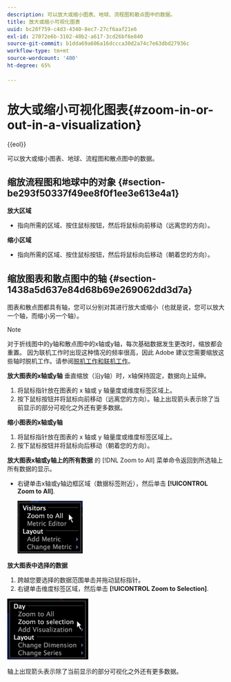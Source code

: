 ```yaml
---
description: 可以放大或缩小图表、地球、流程图和散点图中的数据。
title: 放大或缩小可视化图表
uuid: bc28f759-c4d3-4340-8ec7-27cf6aaf21e6
exl-id: 27072e6b-3102-40b2-a617-3cd26bf6e840
source-git-commit: b1dda69a606a16dccca30d2a74c7e63dbd27936c
workflow-type: tm+mt
source-wordcount: '400'
ht-degree: 65%

---
```


# 放大或缩小可视化图表{#zoom-in-or-out-in-a-visualization}

{{eol}}

可以放大或缩小图表、地球、流程图和散点图中的数据。

## 缩放流程图和地球中的对象 {#section-be293f50337f49ee8f0f1ee3e613e4a1}

**放大区域**

* 指向所需的区域、按住鼠标按钮，然后将鼠标向前移动（远离您的方向）。

**缩小区域**

* 指向所需的区域、按住鼠标按钮，然后将鼠标向后移动（朝着您的方向）。

## 缩放图表和散点图中的轴 {#section-1438a5d637e84d68b69e269062dd3d7a}

图表和散点图都具有轴，您可以分别对其进行放大或缩小（也就是说，您可以放大一个轴，而缩小另一个轴）。

>[!NOTE]
>
>对于折线图中的y轴和散点图中的x轴或y轴，每次基础数据发生更改时，缩放都会重置。 因为联机工作时出现这种情况的频率很高，因此 Adobe 建议您需要缩放这些轴时脱机工作。请参阅[脱机工作和联机工作](../../../home/c-get-started/c-off-on.md#concept-cef8758ede044b18b3558376c5eb9f54)。

**放大图表的x轴或y轴** 垂直缩放（沿y轴）时，x轴保持固定，数据向上延伸。

1. 将鼠标指针放在图表的 x 轴或 y 轴量度或维度标签区域上。
1. 按下鼠标按钮并将鼠标向前移动（远离您的方向）。轴上出现箭头表示除了当前显示的部分可视化之外还有更多数据。

**缩小图表的x轴或y轴**

1. 将鼠标指针放在图表的 x 轴或 y 轴量度或维度标签区域上。
1. 按下鼠标按钮并将鼠标向后移动（朝着您的方向）。

**放大图表x轴或y轴上的所有数据** 的 [!DNL Zoom to All] 菜单命令返回到所选轴上所有数据的显示。

* 右键单击x轴或y轴边框区域（数据标签附近），然后单击 **[!UICONTROL Zoom to All]**.

   ![](assets/vis_ZoomToAll.png)

**放大图表中选择的数据**

1. 跨越您要选择的数据范围单击并拖动鼠标指针。
1. 右键单击维度标签区域，然后单击 **[!UICONTROL Zoom to Selection]**.

![](assets/vis_ZoomToSelection.png)

轴上出现箭头表示除了当前显示的部分可视化之外还有更多数据。
